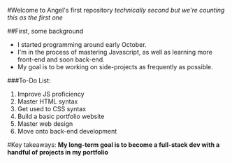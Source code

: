 #Welcome to Angel's first repository
*technically second but we're counting this as the first one*

##First, some background
- I started programming around early October.
- I'm in the process of mastering Javascript, as well as learning more front-end and soon back-end.
- My goal is to be working on side-projects as frequently as possible.

###To-Do List:
1. Improve JS proficiency
2. Master HTML syntax
3. Get used to CSS syntax
4. Build a basic portfolio website
5. Master web design
6. Move onto back-end development

#Key takeaways:
**My long-term goal is to become a full-stack dev with a handful of projects in my portfolio**